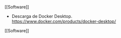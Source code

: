 [[Software]]

- Descarga de Docker Desktop.
	https://www.docker.com/products/docker-desktop/

[[Software]]